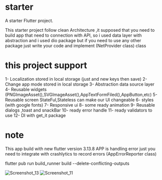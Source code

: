 # starter

A starter Flutter project.

This starter project follow clean Architecture ,it supposed that you need to build app that need to
connection with API,
so i used data layer with abstraction and i used dio package
but if you need to use any other package just write your code and implement (NetProvider class) class

# this project support

1- Localization stored in local storage (just and new keys then save)
2- Change app mode stored in local storage
3- Abstraction data source layer
4- Reusable widgets (PNGImageAsset(),SVGImageAsset(),AppTextFormFiled(),AppButton,etc)
5- Reusable screen StateFul,Stateless can make our UI changeable
6- styles (with google fonts)
7- Responsive ui
8- some ready animation
9- Reusable dialogs ,toast and snackBar
10- ready error handle
11- ready validators to use
12- DI with get_it package

# note

This app build with new flutter version 3.13.8
APP is handling error just you need to integrate with crashlytics to record errors (AppErrorReporter class)


flutter pub run build_runner build --delete-conflicting-outputs



![Screenshot_13](https://github.com/Mohamed1226/flutter_starter/assets/65566252/de523905-427c-414e-ba80-4c3e2b389417)
![Screenshot_11](https://github.com/Mohamed1226/flutter_starter/assets/65566252/0d318c92-fb5a-4ee6-a3e4-53b1d5e3290a)


